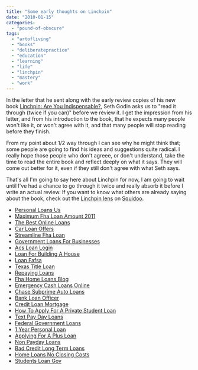```yaml
---
title: "Some early thoughts on Linchpin"
date: "2010-01-15"
categories: 
  - "pound-of-obscure"
tags: 
  - "artofliving"
  - "books"
  - "deliberatepractice"
  - "education"
  - "learning"
  - "life"
  - "linchpin"
  - "mastery"
  - "work"
---
```


In the letter that he sent along with the early review copies of his new book [Linchpin: Are You Indispensable?](http://www.amazon.com/gp/product/1591843162?ie=UTF8&tag=gbrettmiller-20&linkCode=as2&camp=1789&creative=9325&creativeASIN=1591843162), Seth Godin asks us to "read it through (twice if you can)" before we review it. I get the impression from his letter, and from his introduction to the book, that he expects many people won't like it, or won't agree with it, and that many people will stop reading before they finish.

From my point about 1/2 way through I can see why he might think that; some people are going to find his ideas and suggestions quite radical. I really hope those people who don't agreee, or don't understand, take the time to read the entire book and reflect deeply on what it says. They will come out better for it, even if they still don't agree with what Seth says.

That's all I'm going to say here about Linchpin for now, I am going to wait until I've had a chance to go through it twice and really absorb it before I write an actual review. If you want to know what others are already saying about the book, check out the [Linchpin lens](http://www.squidoo.com/linchpin) on [Squidoo](http://www.squidoo.com/linchpin).

- [Personal Loans Us](http://www.mariebo.org/?Personal-Loans-Us)
- [Maximum Fha Loan Amount 2011](http://usasportgroup.com/?Maximum-Fha-Loan-Amount-2011)
- [The Best Online Loans](http://www.consejocafe.org/?The-Best-Online-Loans)
- [Car Loan Offers](http://www.consejocafe.org/?Car-Loan-Offers)
- [Streamline Fha Loan](http://www.amarysia.gr/?Streamline-Fha-Loan)
- [Government Loans For Businesses](http://usasportgroup.com/?Government-Loans-For-Businesses)
- [Acs Loan Login](http://www.amarysia.gr/?Acs-Loan-Login)
- [Loan For Building A House](http://www.franklinny.org/?Loan-For-Building-A-House)
- [Loan Fafsa](http://www.consejocafe.org/?Loan-Fafsa)
- [Texas Title Loan](http://www.consejocafe.org/?Texas-Title-Loan)
- [Repaying Loans](http://usasportgroup.com/?Repaying-Loans)
- [Fha Home Loans Blog](http://www.franklinny.org/?Fha-Home-Loans-Blog)
- [Emergency Cash Loans Online](http://www.consejocafe.org/?Emergency-Cash-Loans-Online)
- [Chase Subprime Auto Loans](http://usasportgroup.com/?Chase-Subprime-Auto-Loans)
- [Bank Loan Officer](http://www.franklinny.org/?Bank-Loan-Officer)
- [Credit Loan Mortgage](http://www.amarysia.gr/?Credit-Loan-Mortgage)
- [How To Apply For A Private Student Loan](http://www.franklinny.org/?How-To-Apply-For-A-Private-Student-Loan)
- [Text Pay Day Loans](http://www.mariebo.org/?Text-Pay-Day-Loans)
- [Federal Government Loans](http://www.franklinny.org/?Federal-Government-Loans)
- [1 Year Personal Loan](http://www.franklinny.org/?1-Year-Personal-Loan)
- [Applying For A Plus Loan](http://www.amarysia.gr/?Applying-For-A-Plus-Loan)
- [Non Payday Loans](http://usasportgroup.com/?Non-Payday-Loans)
- [Bad Credit Long Term Loans](http://www.mariebo.org/?Bad-Credit-Long-Term-Loans)
- [Home Loans No Closing Costs](http://gbbkolejka.pl/?Home-Loans-No-Closing-Costs)
- [Students Loan Gov](http://www.consejocafe.org/?Students-Loan-Gov)
